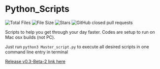 # Python_Scripts

![Total Files](https://img.shields.io/github/directory-file-count/jge162/Python_Scripts?color=4078c0&style=for-the-badge)
![File Size](https://img.shields.io/github/repo-size/jge162/Python_Scripts?color=4078c0&style=for-the-badge)
![Stars](https://img.shields.io/github/stars/jge162/Python_Scripts?color=4078c0&style=for-the-badge) 
![GitHub closed pull requests](https://img.shields.io/github/issues-pr-closed/jge162/Python_Scripts?color=red&label=Closed%20Pull%20requests&logo=GitHub&style=for-the-badge)

Scripts to help you get through your day faster.
Codes are setup to run on Mac osx builds (not PC).

Just run `python3 Master_script.py` to execute all desired scripts in one 
command line entry in terminal

[Release v0.3-Beta-2 link here](https://github.com/jge162/Python_Scripts/releases/tag/v0.3-beta.2)
